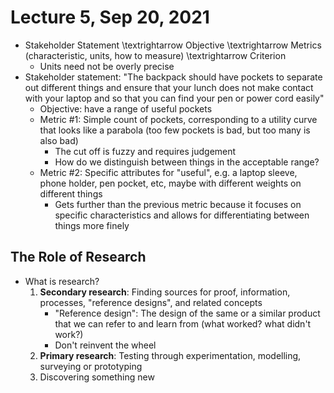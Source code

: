 # Lecture 5, Sep 20, 2021

* Stakeholder Statement \textrightarrow Objective \textrightarrow Metrics (characteristic, units, how to measure) \textrightarrow Criterion
	* Units need not be overly precise
* Stakeholder statement: "The backpack should have pockets to separate out different things and ensure that your lunch does not make contact with your laptop and so that you can find your pen or power cord easily"
	* Objective: have a range of useful pockets
	* Metric #1: Simple count of pockets, corresponding to a utility curve that looks like a parabola (too few pockets is bad, but too many is also bad)
		* The cut off is fuzzy and requires judgement
		* How do we distinguish between things in the acceptable range?
	* Metric #2: Specific attributes for "useful", e.g. a laptop sleeve, phone holder, pen pocket, etc, maybe with different weights on different things
		* Gets further than the previous metric because it focuses on specific characteristics and allows for differentiating between things more finely

## The Role of Research

* What is research?
	1. **Secondary research**: Finding sources for proof, information, processes, "reference designs", and related concepts
		* "Reference design": The design of the same or a similar product that we can refer to and learn from (what worked? what didn't work?)
		* Don't reinvent the wheel
	2. **Primary research**: Testing through experimentation, modelling, surveying or prototyping
	3. Discovering something new

